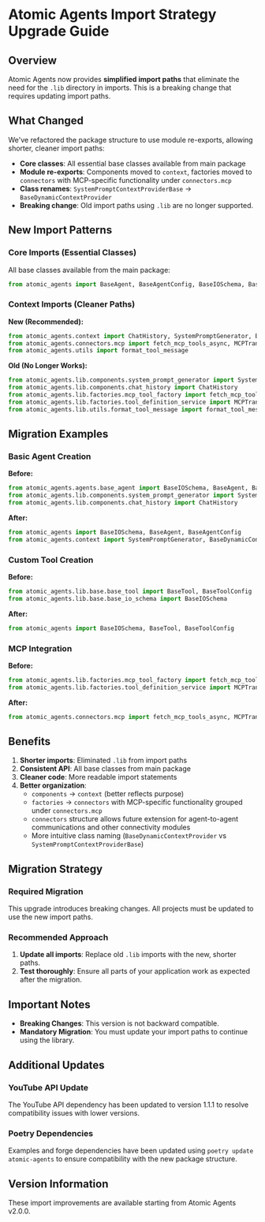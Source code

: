 # Atomic Agents Import Strategy Upgrade Guide

## Overview

Atomic Agents now provides **simplified import paths** that eliminate the need for the `.lib` directory in imports. This is a breaking change that requires updating import paths.

## What Changed

We've refactored the package structure to use module re-exports, allowing shorter, cleaner import paths:

- **Core classes**: All essential base classes available from main package
- **Module re-exports**: Components moved to `context`, factories moved to `connectors` with MCP-specific functionality under `connectors.mcp`
- **Class renames**: `SystemPromptContextProviderBase` → `BaseDynamicContextProvider`
- **Breaking change**: Old import paths using `.lib` are no longer supported.

## New Import Patterns

### Core Imports (Essential Classes)
All base classes available from the main package:
```python
from atomic_agents import BaseAgent, BaseAgentConfig, BaseIOSchema, BaseTool, BaseToolConfig
```

### Context Imports (Cleaner Paths)
**New (Recommended):**
```python
from atomic_agents.context import ChatHistory, SystemPromptGenerator, BaseDynamicContextProvider
from atomic_agents.connectors.mcp import fetch_mcp_tools_async, MCPTransportType
from atomic_agents.utils import format_tool_message
```

**Old (No Longer Works):**
```python
from atomic_agents.lib.components.system_prompt_generator import SystemPromptGenerator, SystemPromptContextProviderBase
from atomic_agents.lib.components.chat_history import ChatHistory
from atomic_agents.lib.factories.mcp_tool_factory import fetch_mcp_tools_async
from atomic_agents.lib.factories.tool_definition_service import MCPTransportType
from atomic_agents.lib.utils.format_tool_message import format_tool_message
```

## Migration Examples

### Basic Agent Creation
**Before:**
```python
from atomic_agents.agents.base_agent import BaseIOSchema, BaseAgent, BaseAgentConfig
from atomic_agents.lib.components.system_prompt_generator import SystemPromptGenerator, SystemPromptContextProviderBase
from atomic_agents.lib.components.chat_history import ChatHistory
```

**After:**
```python
from atomic_agents import BaseIOSchema, BaseAgent, BaseAgentConfig
from atomic_agents.context import SystemPromptGenerator, BaseDynamicContextProvider, ChatHistory
```

### Custom Tool Creation
**Before:**
```python
from atomic_agents.lib.base.base_tool import BaseTool, BaseToolConfig
from atomic_agents.lib.base.base_io_schema import BaseIOSchema
```

**After:**
```python
from atomic_agents import BaseIOSchema, BaseTool, BaseToolConfig
```

### MCP Integration
**Before:**
```python
from atomic_agents.lib.factories.mcp_tool_factory import fetch_mcp_tools_async
from atomic_agents.lib.factories.tool_definition_service import MCPTransportType
```

**After:**
```python
from atomic_agents.connectors.mcp import fetch_mcp_tools_async, MCPTransportType
```

## Benefits

1. **Shorter imports**: Eliminated `.lib` from import paths
2. **Consistent API**: All base classes from main package
3. **Cleaner code**: More readable import statements
4. **Better organization**: 
   - `components` → `context` (better reflects purpose)
   - `factories` → `connectors` with MCP-specific functionality grouped under `connectors.mcp`
   - `connectors` structure allows future extension for agent-to-agent communications and other connectivity modules
   - More intuitive class naming (`BaseDynamicContextProvider` vs `SystemPromptContextProviderBase`)

## Migration Strategy

### Required Migration
This upgrade introduces breaking changes. All projects must be updated to use the new import paths.

### Recommended Approach
1. **Update all imports**: Replace old `.lib` imports with the new, shorter paths.
2. **Test thoroughly**: Ensure all parts of your application work as expected after the migration.

## Important Notes

- **Breaking Changes**: This version is not backward compatible.
- **Mandatory Migration**: You must update your import paths to continue using the library.

## Additional Updates

### YouTube API Update
The YouTube API dependency has been updated to version 1.1.1 to resolve compatibility issues with lower versions.

### Poetry Dependencies
Examples and forge dependencies have been updated using `poetry update atomic-agents` to ensure compatibility with the new package structure.

## Version Information

These import improvements are available starting from Atomic Agents v2.0.0.
